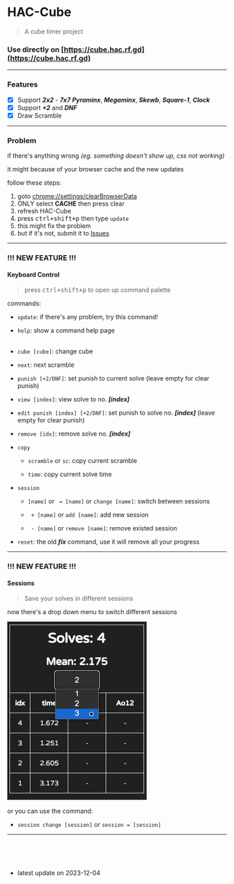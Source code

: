 # HAC-Cube
> A cube timer project

### Use directly on [https://cube.hac.rf.gd](https://cube.hac.rf.gd)

---

### Features
- [x] Support _**2x2**_ - _**7x7**_ _**Pyraminx**_, _**Megaminx**_, _**Skewb**_, _**Square-1**_, _**Clock**_
- [x] Support _**\+2**_ and _**DNF**_
- [x] Draw Scramble

---

### Problem
if there's anything wrong
*(eg. something doesn't show up, css not working)*

it might because of your browser cache and the new updates

follow these steps: 
1. goto [chrome://settings/clearBrowserData](chrome://settings/clearBrowserData)
1. ONLY select **CACHE** then press clear
1. refresh HAC-Cube
1. press <kbd>ctrl+shift+p</kbd> then type `update`
1. this might fix the problem
1. but if it's not, submit it to [Issues](https://github.com/GhostShadow0316/HAC-Cube/issues)

---

### !!! NEW FEATURE !!!
#### Keyboard Control
> press <kbd>ctrl+shift+p</kbd> to open up command palette

commands:
- `update`: if there's any problem, try this command!

- `help`: show a command help page
<br><br>

- `cube [cube]`: change cube

- `next`: next scramble

- `punish [+2/DNF]`: set punish to current solve (leave empty for clear punish)

- `view [index]`: view solve to no. _**[index]**_

- `edit punish [index] [+2/DNF]`: set punish to solve no. _**[index]**_ (leave empty for clear punish)

- `remove [idx]`: remove solve no. _**[index]**_

- `copy`
    - `scramble` or `sc`: copy current scramble

    - `time`: copy current solve time

- `session`
    - `[name]` or ` = [name]` or `change [name]`: switch between sessions
    
    - ` + [name]` or `add [name]`: add new session
    
    - ` - [name]` or `remove [name]`: remove existed session

- `reset`: the old _**fix**_ command, use it will remove all your progress

---

### !!! NEW FEATURE !!!
#### Sessions
> Save your solves in different sessions

now there's a drop down menu to switch different sessions

![drop down menu](static/screeenshots/drop-down.png)

or you can use the command:
- `session change [session]` or `session = [session]`

---

<br><br><br>

- latest update on 2023-12-04
